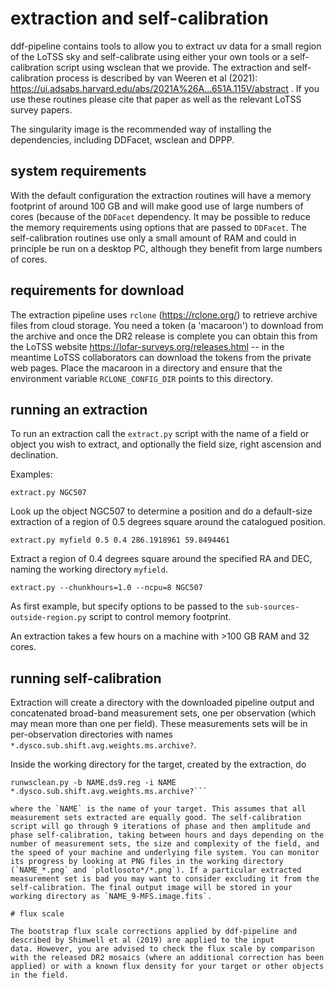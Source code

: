 # extraction and self-calibration

ddf-pipeline contains tools to allow you to extract uv data for a
small region of the LoTSS sky and self-calibrate using either your own
tools or a self-calibration script using wsclean that we provide. The
extraction and self-calibration process is described by van Weeren et
al (2021):
https://ui.adsabs.harvard.edu/abs/2021A%26A...651A.115V/abstract . If
you use these routines please cite that paper as well as the relevant
LoTSS survey papers.

The singularity image is the recommended way of installing the
dependencies, including DDFacet, wsclean and DPPP.

## system requirements

With the default configuration the extraction routines will have a
memory footprint of around 100 GB and will make good use of large
numbers of cores (because of the `DDFacet` dependency. It may be
possible to reduce the memory requirements using options that are
passed to `DDFacet`. The self-calibration routines use only a small
amount of RAM and could in principle be run on a desktop PC, although
they benefit from large numbers of cores.

## requirements for download

The extraction pipeline uses `rclone` (https://rclone.org/) to
retrieve archive files from cloud storage. You need a token (a
'macaroon') to download from the archive and once the DR2 release is
complete you can obtain this from the LoTSS website
https://lofar-surveys.org/releases.html -- in the meantime LoTSS collaborators can download the tokens from the private web pages. Place the macaroon in a directory and
ensure that the environment variable `RCLONE_CONFIG_DIR` points to
this directory.

## running an extraction

To run an extraction call the `extract.py` script with the name of a field or object you wish to extract, and optionally the field size, right ascension and declination.

Examples:

```extract.py NGC507```

Look up the object NGC507 to determine a position and do a
default-size extraction of a region of 0.5 degrees square around the
catalogued position.

```extract.py myfield 0.5 0.4 286.1918961 59.8494461```

Extract a region of 0.4 degrees square around the specified RA and DEC, naming the working directory `myfield`.

```extract.py --chunkhours=1.0 --ncpu=8 NGC507```

As first example, but specify options to be passed to the `sub-sources-outside-region.py` script to control memory footprint.

An extraction takes a few hours on a machine with >100 GB RAM and 32 cores.

## running self-calibration

Extraction will create a directory with the downloaded pipeline output
and concatenated broad-band measurement sets, one per observation
(which may mean more than one per field). These measurements sets will be in per-observation directories with names `*.dysco.sub.shift.avg.weights.ms.archive?`.

Inside the working directory for the target, created by the extraction, do

```
runwsclean.py -b NAME.ds9.reg -i NAME *.dysco.sub.shift.avg.weights.ms.archive?```

where the `NAME` is the name of your target. This assumes that all
measurement sets extracted are equally good. The self-calibration
script will go through 9 iterations of phase and then amplitude and
phase self-calibration, taking between hours and days depending on the
number of measurement sets, the size and complexity of the field, and
the speed of your machine and underlying file system. You can monitor
its progress by looking at PNG files in the working directory
(`NAME_*.png` and `plotlosoto*/*.png`). If a particular extracted
measurement set is bad you may want to consider excluding it from the
self-calibration. The final output image will be stored in your
working directory as `NAME_9-MFS.image.fits`.

# flux scale

The bootstrap flux scale corrections applied by ddf-pipeline and
described by Shimwell et al (2019) are applied to the input
data. However, you are advised to check the flux scale by comparison
with the released DR2 mosaics (where an additional correction has been
applied) or with a known flux density for your target or other objects
in the field.
